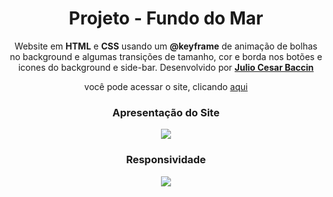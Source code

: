 <h1 align="center"> 
Projeto - Fundo do Mar
</h1>
 
 <p align="center">
 Website em <strong>HTML</strong> e <strong>CSS</strong> usando um <strong>@keyframe</strong> de animação de bolhas no background e algumas transições de tamanho, cor e borda nos botões e icones do background e side-bar. Desenvolvido por <a target="_blank" rel="external" href="https://github.com/juliobaccin/"><strong>Julio Cesar Baccin</strong></a>
 </p>

<p align="center">
 você pode acessar o site, clicando <a href="https://juliobaccin.github.io/Projeto-FundoDoMar/">aqui</a>
</p>

<div align="center">
<h3> 
 Apresentação do Site
</h3>
<img src="https://github.com/juliobaccin/Projeto-Website-animado-bolhas/blob/main/site.gif">
<h3>
  Responsividade
 </h3> 
<img src="https://github.com/juliobaccin/Projeto-Website-animado-bolhas/blob/main/responsividade.gif">
</div>
